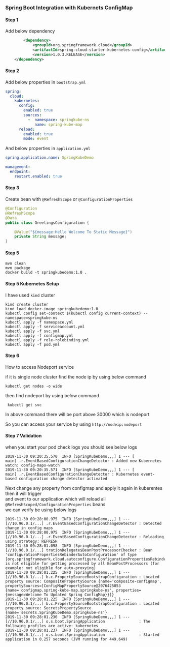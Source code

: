 ### Spring Boot Integration with Kubernets ConfigMap

#### Step 1
Add below dependency
```xml
        <dependency>
			<groupId>org.springframework.cloud</groupId>
			<artifactId>spring-cloud-starter-kubernetes-config</artifactId>
			<version>1.0.3.RELEASE</version>
	</dependency>

```
#### Step 2
Add below properties in `bootstrap.yml`
```yaml
spring:
  cloud:
    kubernetes:
      config:
        enabled: true
        sources:
          -  namespace: springkube-ns
             name: spring-kube-map
      reload:
        enabled: true
        mode: event
```
And below properties in `application.yml`
```yaml
spring.application.name: SpringKubeDemo

management:
  endpoint:
    restart.enabled: true
```
#### Step 3
Create bean with `@RefreshScope` or `@ConfigurationProperties`
```java
@Configuration
@RefreshScope
@Data
public class GreetingsConfiguration {

    @Value("${message:Hello Welcome To Static Message}")
    private String message;
}
```
#### Step 5
```shell script
mvn clean
mvn package
docker build -t springkubedemo:1.0 .
```
#### Step 5 Kubernetes Setup
I have used `kind` cluster
```shell script
kind create cluster
kind load docker-image springkubedemo:1.0
kubectl config set-context $(kubectl config current-context) --namespace=springkube-ns
kubectl apply -f namespace.yml          
kubectl apply -f serviceaccount.yml
kubectl apply -f svc.yml           
kubectl apply -f configmap.yml       
kubectl apply -f role-rolebinding.yml
kubectl apply -f pod.yml    

```
#### Step 6
How to access Nodeport service

if it is single node cluster find the node ip by using below command
```shell script
kubectl get nodes -o wide
```
then find nodeport by using below command
```shell script
 kubectl get svc
```
In above command there will be port above 30000 which is nodeport

So you can access your service by using `http://nodeip:nodeport`
#### Step 7 Validation
when you start your pod check logs you should see below logs
```ignorelang
2019-11-30 09:20:35.570  INFO [SpringKubeDemo,,,] 1 --- [           main] .r.EventBasedConfigurationChangeDetector : Added new Kubernetes watch: config-maps-watch
2019-11-30 09:20:35.571  INFO [SpringKubeDemo,,,] 1 --- [           main] .r.EventBasedConfigurationChangeDetector : Kubernetes event-based configuration change detector activated
```
Next change any property from configmap and apply it again in kuberentes then it will trigger <br>
and event to our application which will reload all `@RefreshScoped/ConfigurationProperties` beans <br>
we can verify be using below logs
```ignorelang
2019-11-30 09:28:00.975  INFO [SpringKubeDemo,,,] 1 --- [//10.96.0.1/...] .r.EventBasedConfigurationChangeDetector : Detected change in config maps
2019-11-30 09:28:00.975  INFO [SpringKubeDemo,,,] 1 --- [//10.96.0.1/...] .r.EventBasedConfigurationChangeDetector : Reloading using strategy: REFRESH
2019-11-30 09:28:01.098  INFO [SpringKubeDemo,,,] 1 --- [//10.96.0.1/...] trationDelegate$BeanPostProcessorChecker : Bean 'configurationPropertiesRebinderAutoConfiguration' of type [org.springframework.cloud.autoconfigure.ConfigurationPropertiesRebinderAutoConfiguration$$EnhancerBySpringCGLIB$$8fc49f8b] is not eligible for getting processed by all BeanPostProcessors (for example: not eligible for auto-proxying)
2019-11-30 09:28:01.225  INFO [SpringKubeDemo,,,] 1 --- [//10.96.0.1/...] b.c.PropertySourceBootstrapConfiguration : Located property source: CompositePropertySource {name='composite-configmap', propertySources=[ConfigMapPropertySource@2076425053 {name='configmap.spring-kube-map.springkube-ns', properties={message=Welcome To Updated Spring ConfigMap}}]}
2019-11-30 09:28:01.225  INFO [SpringKubeDemo,,,] 1 --- [//10.96.0.1/...] b.c.PropertySourceBootstrapConfiguration : Located property source: SecretsPropertySource {name='secrets.SpringKubeDemo.springkube-ns'}
2019-11-30 09:28:01.230  INFO [SpringKubeDemo,,,] 1 --- [//10.96.0.1/...] o.s.boot.SpringApplication               : The following profiles are active: kubernetes
2019-11-30 09:28:01.237  INFO [SpringKubeDemo,,,] 1 --- [//10.96.0.1/...] o.s.boot.SpringApplication               : Started application in 0.257 seconds (JVM running for 449.649)
``` 
